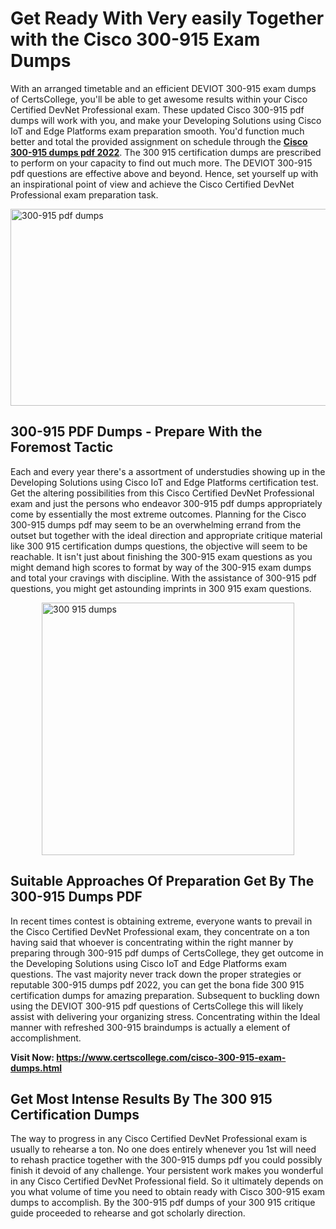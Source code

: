 <h1><strong>Get Ready With Very easily Together with the Cisco 300-915 Exam Dumps&nbsp;</strong></h1>
<p><span style="font-weight: 400;">With an arranged timetable and an efficient DEVIOT 300-915 exam dumps of CertsCollege, you'll be able to get awesome results within your Cisco Certified DevNet Professional exam. These updated Cisco 300-915 pdf dumps will work with you, and make your Developing Solutions using Cisco IoT and Edge Platforms exam preparation smooth. You'd function much better and total the provided assignment on schedule through the <strong><a href="https://www.certscollege.com/cisco-300-915-exam-dumps.html">Cisco 300-915 dumps pdf 2022</a></strong>. The 300 915 certification dumps are prescribed to perform on your capacity to find out much more. The DEVIOT 300-915 pdf questions are effective above and beyond. Hence, set yourself up with an inspirational point of view and achieve the Cisco Certified DevNet Professional exam preparation task.&nbsp;</span></p>
<p><span style="font-weight: 400;"><img style="display: block; margin-left: auto; margin-right: auto;" src="https://i.ibb.co/CPDK3ps/Yellow-and-Blue-Initiative-Blog-Banner.png" alt="300-915 pdf dumps" width="559" height="315" /></span></p>
<h2><strong>300-915 PDF Dumps - Prepare With the Foremost Tactic</strong></h2>
<p><span style="font-weight: 400;">Each and every year there's a assortment of understudies showing up in the Developing Solutions using Cisco IoT and Edge Platforms certification test. Get the altering possibilities from this Cisco Certified DevNet Professional exam and just the persons who endeavor 300-915 pdf dumps appropriately come by essentially the most extreme outcomes. Planning for the Cisco 300-915 dumps pdf may seem to be an overwhelming errand from the outset but together with the ideal direction and appropriate critique material like 300 915 certification dumps questions, the objective will seem to be reachable. It isn't just about finishing the 300-915 exam questions as you might demand high scores to format by way of the 300-915 exam dumps and total your cravings with discipline. With the assistance of 300-915 pdf questions, you might get astounding imprints in 300 915 exam questions.</span></p>
<p><span style="font-weight: 400;"><a href="https://tinyurl.com/yd9spvg6"><img style="display: block; margin-left: auto; margin-right: auto;" src="https://i.ibb.co/9tMrhdY/Teacher-Appreciation-Invitation.png" alt="300 915 dumps " width="404" height="404" /></a></span></p>
<h2><strong>Suitable Approaches Of Preparation Get By The 300-915 Dumps PDF</strong></h2>
<p><span style="font-weight: 400;">In recent times contest is obtaining extreme, everyone wants to prevail in the Cisco Certified DevNet Professional exam, they concentrate on a ton having said that whoever is concentrating within the right manner by preparing through 300-915 pdf dumps of CertsCollege, they get outcome in the Developing Solutions using Cisco IoT and Edge Platforms exam questions. The vast majority never track down the proper strategies or reputable 300-915 dumps pdf 2022, you can get the bona fide 300 915 certification dumps for amazing preparation. Subsequent to buckling down using the DEVIOT 300-915 pdf questions of CertsCollege this will likely assist with delivering your organizing stress. Concentrating within the Ideal manner with refreshed 300-915 braindumps is actually a element of accomplishment.</span></p>
<p><span style="font-weight: 400;"><strong>Visit Now: <a href="https://www.certscollege.com/cisco-300-915-exam-dumps.html">https://www.certscollege.com/cisco-300-915-exam-dumps.html</a></strong></span></p>
<h2><strong>Get Most Intense Results By The 300 915 Certification Dumps</strong></h2>
<p><span style="font-weight: 400;">The way to progress in any Cisco Certified DevNet Professional exam is usually to rehearse a ton. No one does entirely whenever you 1st will need to rehash practice together with the 300-915 dumps pdf you could possibly finish it devoid of any challenge. Your persistent work makes you wonderful in any Cisco Certified DevNet Professional field. So it ultimately depends on you what volume of time you need to obtain ready with Cisco 300-915 exam dumps to accomplish. By the 300-915 pdf dumps of your 300 915 critique guide proceeded to rehearse and got scholarly direction.</span></p>
